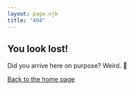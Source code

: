 ```yaml
---
layout: page.njk
title: "404"
---
```


## You look lost<span class="gradient-text">!</span>

Did you arrive here on purpose? Weird. 🧭

[Back to the home page](/)
